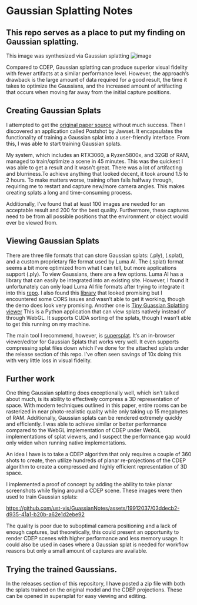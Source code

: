 # Gaussian Splatting Notes
## This repo serves as a place to put my finding on Gaussian splatting. 
This image was synthesized via Gaussian splatting
![image](https://github.com/ust-vis/GuassianNotes/assets/19912037/2e1cef11-2699-43d2-a27a-3731b4e76f2d)

Compared to CDEP, Gaussian splatting can produce superior visual fidelity with fewer artifacts at a similar performance level. However, the approach’s drawback is the large amount of data required for a good result, the time it takes to optimize the Gaussians, and the increased amount of artifacting that occurs when moving far away from the initial capture positions.

## Creating Gaussian Splats
I attempted to get the [original paper source](https://github.com/graphdeco-inria/gaussian-splatting) without much success. Then I discovered an application called Postshot by Jawset. It encapsulates the functionality of training a Gaussian splat into a user-friendly interface. From this, I was able to start training Gaussian splats.

My system, which includes an RTX3060, a Ryzen5800x, and 32GB of RAM, managed to train/optimize a scene in 45 minutes. This was the quickest I was able to get a result and it wasn't great. There was a lot of artifacting and blurriness.To achieve anything that looked decent, it took around 1.5 to 2 hours. To make matters worse, training often fails halfway through, requiring me to restart and capture new/more camera angles. This makes creating splats a long and time-consuming process.

Additionally, I’ve found that at least 100 images are needed for an acceptable result and 200 for the best quality. Furthermore, these captures need to be from all possible positions that the environment or object would ever be viewed from.

## Viewing Gaussian Splats
There are three file formats that can store Gaussian splats: (.ply), (.splat), and a custom proprietary file format used by Luma AI. The (.splat) format seems a bit more optimized from what I can tell, but more applications support (.ply). To view Gaussians, there are a few options. Luma AI has a library that can easily be integrated into an existing site. However, I found it unfortunately can only load Luma AI file formats after trying to integrate it into this [repo](https://github.com/ust-vis/GaussianViewer). I also found this [library](https://github.com/antimatter15/splat) that looked promising but I encountered some CORS issues and wasn’t able to get it working, though the demo does look very promising. Another one is [Tiny Guassian Splatting viewer](https://github.com/limacv/GaussianSplattingViewer) This is a Python application that can view splats natively instead of through WebGL. It supports CUDA sorting of the splats, though I wasn’t able to get this running on my machine.

The main tool I recommend, however, is [supersplat](https://playcanvas.com/supersplat/editor). It’s an in-browser viewer/editor for Gaussian Splats that works very well. It even supports compressing splat files down which I've done for the attached splats under the release section of this repo. I’ve often seen savings of 10x doing this with very little loss in visual fidelity.

## Further work
One thing Gaussian splatting does exceptionally well, which isn’t talked about much, is its ability to effectively compress a 3D representation of space. With modern techniques outlined in this paper, entire rooms can be rasterized in near photo-realistic quality while only taking up 15 megabytes of RAM. Additionally, Gaussian splats can be rendered extremely quickly and efficiently. I was able to achieve similar or better performance compared to the WebGL implementation of CDEP under WebGL implementations of splat viewers, and I suspect the performance gap would only widen when running native implementations.

An idea I have is to take a CDEP algorithm that only requires a couple of 360 shots to create, then utilize hundreds of planar re-projections of the CDEP algorithm to create a compressed and highly efficient representation of 3D space.

I implemented a proof of concept by adding the ability to take planar screenshots while flying around a CDEP scene. These images were then used to train Gaussian splats:

https://github.com/ust-vis/GuassianNotes/assets/19912037/03ddecb2-d935-41a1-b20b-a62e1d2ebe92

The quality is poor due to suboptimal camera positioning and a lack of enough captures, but theoretically, this could present an opportunity to render CDEP scenes with higher performance and less memory usage. It could also be used in cases where a Gaussian splat is needed for workflow reasons but only a small amount of captures are available.

## Trying the trained Gaussians. 
In the releases section of this repository, I have posted a zip file with both the splats trained on the original model and the CDEP projections. These can be opened in supersplat for easy viewing and editing.
